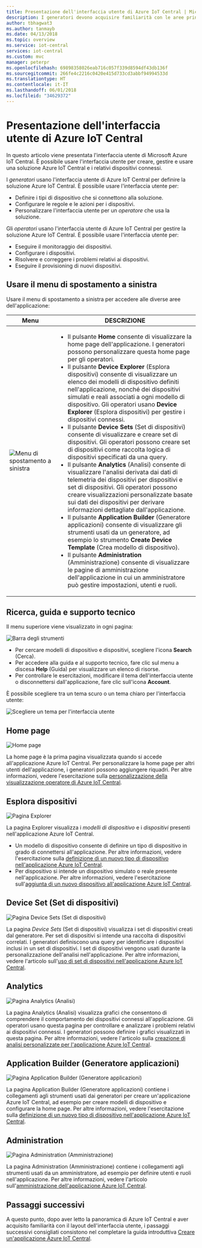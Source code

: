 ```yaml
---
title: Presentazione dell'interfaccia utente di Azure IoT Central | Microsoft Docs
description: I generatori devono acquisire familiarità con le aree principali dell'interfaccia utente di Azure IoT Central usata per creare una soluzione IoT.
author: tbhagwat3
ms.author: tanmayb
ms.date: 04/13/2018
ms.topic: overview
ms.service: iot-central
services: iot-central
ms.custom: mvc
manager: peterpr
ms.openlocfilehash: 69898358026eab716c057f339d8594df43db136f
ms.sourcegitcommit: 266fe4c2216c0420e415d733cd3abbf94994533d
ms.translationtype: HT
ms.contentlocale: it-IT
ms.lasthandoff: 06/01/2018
ms.locfileid: "34629372"
---
```

# <a name="take-a-tour-of-the-azure-iot-central-ui"></a>Presentazione dell'interfaccia utente di Azure IoT Central

In questo articolo viene presentata l'interfaccia utente di Microsoft Azure IoT Central. È possibile usare l'interfaccia utente per creare, gestire e usare una soluzione Azure IoT Central e i relativi dispositivi connessi.

I _generatori_ usano l'interfaccia utente di Azure IoT Central per definire la soluzione Azure IoT Central. È possibile usare l'interfaccia utente per:

- Definire i tipi di dispositivo che si connettono alla soluzione.
- Configurare le regole e le azioni per i dispositivi.
- Personalizzare l'interfaccia utente per un _operatore_ che usa la soluzione.

Gli _operatori_ usano l'interfaccia utente di Azure IoT Central per gestire la soluzione Azure IoT Central. È possibile usare l'interfaccia utente per:

- Eseguire il monitoraggio dei dispositivi.
- Configurare i dispositivi.
- Risolvere e correggere i problemi relativi ai dispositivi.
- Eseguire il provisioning di nuovi dispositivi.

## <a name="use-the-left-navigation-menu"></a>Usare il menu di spostamento a sinistra

Usare il menu di spostamento a sinistra per accedere alle diverse aree dell'applicazione:

| Menu | DESCRIZIONE |
| ---- | ----------- |
| ![Menu di spostamento a sinistra](media/overview-iot-central-tour/navigationbar.png) | <ul><li>Il pulsante **Home** consente di visualizzare la home page dell'applicazione. I generatori possono personalizzare questa home page per gli operatori.</li><li>Il pulsante **Device Explorer** (Esplora dispositivi) consente di visualizzare un elenco dei modelli di dispositivo definiti nell'applicazione, nonché dei dispositivi simulati e reali associati a ogni modello di dispositivo. Gli operatori usano **Device Explorer** (Esplora dispositivi) per gestire i dispositivi connessi.</li><li>Il pulsante **Device Sets** (Set di dispositivi) consente di visualizzare e creare set di dispositivi. Gli operatori possono creare set di dispositivi come raccolta logica di dispositivi specificati da una query.</li><li>Il pulsante **Analytics** (Analisi) consente di visualizzare l'analisi derivata dai dati di telemetria dei dispositivi per dispositivi e set di dispositivi. Gli operatori possono creare visualizzazioni personalizzate basate sui dati dei dispositivi per derivare informazioni dettagliate dall'applicazione.</li><li>Il pulsante **Application Builder** (Generatore applicazioni) consente di visualizzare gli strumenti usati da un generatore, ad esempio lo strumento **Create Device Template** (Crea modello di dispositivo).</li><li>Il pulsante **Administration** (Amministrazione) consente di visualizzare le pagine di amministrazione dell'applicazione in cui un amministratore può gestire impostazioni, utenti e ruoli.</li></ul> |

## <a name="search-help-and-support"></a>Ricerca, guida e supporto tecnico

Il menu superiore viene visualizzato in ogni pagina:

![Barra degli strumenti](media/overview-iot-central-tour/toolbar.png)

- Per cercare modelli di dispositivo e dispositivi, scegliere l'icona **Search** (Cerca).
- Per accedere alla guida e al supporto tecnico, fare clic sul menu a discesa **Help** (Guida) per visualizzare un elenco di risorse.
- Per controllare le esercitazioni, modificare il tema dell'interfaccia utente o disconnettersi dall'applicazione, fare clic sull'icona **Account**.

È possibile scegliere tra un tema scuro o un tema chiaro per l'interfaccia utente:

![Scegliere un tema per l'interfaccia utente](media/overview-iot-central-tour/themes.png)

## <a name="home-page"></a>Home page

![Home page](media/overview-iot-central-tour/homepage.png)

La home page è la prima pagina visualizzata quando si accede all'applicazione Azure IoT Central. Per personalizzare la home page per altri utenti dell'applicazione, i generatori possono aggiungere riquadri. Per altre informazioni, vedere l'esercitazione sulla [personalizzazione della visualizzazione operatore di Azure IoT Central](tutorial-customize-operator.md).

## <a name="device-explorer"></a>Esplora dispositivi

![Pagina Explorer](media/overview-iot-central-tour/explorer.png)

La pagina Explorer visualizza i _modelli di dispositivo_ e i _dispositivi_ presenti nell'applicazione Azure IoT Central.

* Un modello di dispositivo consente di definire un tipo di dispositivo in grado di connettersi all'applicazione. Per altre informazioni, vedere l'esercitazione sulla [definizione di un nuovo tipo di dispositivo nell'applicazione Azure IoT Central](tutorial-define-device-type.md).
* Per dispositivo si intende un dispositivo simulato o reale presente nell'applicazione. Per altre informazioni, vedere l'esercitazione sull'[aggiunta di un nuovo dispositivo all'applicazione Azure IoT Central](tutorial-add-device.md).

## <a name="device-sets"></a>Device Set (Set di dispositivi)

![Pagina Device Sets (Set di dispositivi)](media/overview-iot-central-tour/devicesets.png)

La pagina _Device Sets_ (Set di dispositivi) visualizza i set di dispositivi creati dal generatore. Per set di dispositivi si intende una raccolta di dispositivi correlati. I generatori definiscono una query per identificare i dispositivi inclusi in un set di dispositivi. I set di dispositivi vengono usati durante la personalizzazione dell'analisi nell'applicazione. Per altre informazioni, vedere l'articolo sull'[uso di set di dispositivi nell'applicazione Azure IoT Central](howto-use-device-sets.md).

## <a name="analytics"></a>Analytics

![Pagina Analytics (Analisi)](media/overview-iot-central-tour/analytics.png)

La pagina Analytics (Analisi) visualizza grafici che consentono di comprendere il comportamento dei dispositivi connessi all'applicazione. Gli operatori usano questa pagina per controllare e analizzare i problemi relativi ai dispositivi connessi. I generatori possono definire i grafici visualizzati in questa pagina. Per altre informazioni, vedere l'articolo sulla [creazione di analisi personalizzate per l'applicazione Azure IoT Central](howto-create-analytics.md).

## <a name="application-builder"></a>Application Builder (Generatore applicazioni)

![Pagina Application Builder (Generatore applicazioni)](media/overview-iot-central-tour/applicationbuilder.png)

La pagina Application Builder (Generatore applicazioni) contiene i collegamenti agli strumenti usati dai generatori per creare un'applicazione Azure IoT Central, ad esempio per creare modelli di dispositivo e configurare la home page. Per altre informazioni, vedere l'esercitazione sulla [definizione di un nuovo tipo di dispositivo nell'applicazione Azure IoT Central](tutorial-define-device-type.md).

## <a name="administration"></a>Administration

![Pagina Administration (Amministrazione)](media/overview-iot-central-tour/administration.png)

La pagina Administration (Amministrazione) contiene i collegamenti agli strumenti usati da un amministratore, ad esempio per definire utenti e ruoli nell'applicazione. Per altre informazioni, vedere l'articolo sull'[amministrazione dell'applicazione Azure IoT Central](howto-administer.md).

## <a name="next-steps"></a>Passaggi successivi

A questo punto, dopo aver letto la panoramica di Azure IoT Central e aver acquisito familiarità con il layout dell'interfaccia utente, i passaggi successivi consigliati consistono nel completare la guida introduttiva [Creare un'applicazione Azure IoT Central](quick-deploy-iot-central.md).